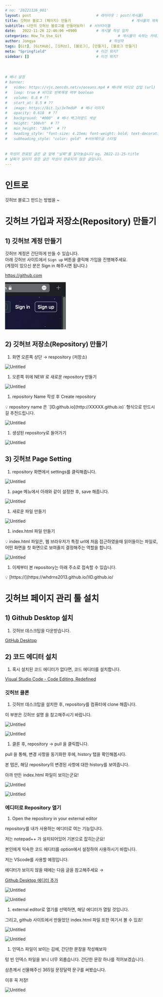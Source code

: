 ```yaml
---
# no: '20221126_001'
layout: post                              # 레이아웃 : post(게시물)
title: 깃허브 블로그 (페이지) 만들기                            # 게시물의 제목
subtitle: 나만의 깃허브 블로그를 만들어보자!  # 서브타이틀
date:   2022-11-26 22:46:06 +0900         # 게시물 작성 일자
categories: How_To_Use_Git                          # 게시물이 속하는 카테고리
author: Jongya                                  # 작성자
tags: [Git], [GitHub], [깃허브], [블로그], [만들기], [블로그 만들기]                              # 태그
meta: "Springfield"                       # 이건 뭐지?
sidebar: []                               # 이건 뭐지?



# 배너 설정
# banner:
#   video: https://vjs.zencdn.net/v/oceans.mp4 # 배너에 비디오 삽입 (url)
#   loop: true # 비디오 반복재생 여부 boolean
#   volume: 0.8 # ??
#   start_at: 8.5 # ??
#   image: https://bit.ly/3xTmdUP  # 배너 이미지
#   opacity: 0.618  # ??
#   background: "#000"  # 배너 백그라운드 색상
#   height: "100vh"  # ??
#   min_height: "38vh"  # ??
#   heading_style: "font-size: 4.25em; font-weight: bold; text-decoration: underline"  # 헤드글 스타일
#   subheading_style: "color: gold"  #서브헤드글 스타일


# 작성이 완료된 글은 글 앞에 "날짜"를 달아놓습니다 eg. 2022-11-25-title
# 날짜가 달리지 않은 글은 작성이 완료되지 않은 글입니다.
---
```

# 인트로
깃허브 블로그 만드는 방법을 ~

# 깃허브 가입과 저장소(Repository) 만들기

## 1) 깃허브 계정 만들기

깃허브 계정은 간단하게 만들 수 있습니다.  
아래 깃허브 사이트에서 `Sign up` 버튼을 클릭해 가입을 진행해주세요.  
(계정이 있으신 분은 Sign in 해주시면 됩니다.)  

https://github.com  

![회원가입](/assets/images/20221126_001_001.png)

## 2) 깃허브 저장소(Repository) 만들기

1. 화면 오른쪽 상단 → respository (저장소)

![Untitled](https://s3-us-west-2.amazonaws.com/secure.notion-static.com/66455282-519a-487c-af5f-ac89a960cda9/Untitled.png)

1. 오른쪽 위에 NEW 로 새로운 repository 만들기

![Untitled](https://s3-us-west-2.amazonaws.com/secure.notion-static.com/2e6d78ea-4a63-4ebd-9176-142a7ae1afbd/Untitled.png)

1. repository Name 작성 후 Create repository

<aside>
💡 repository name 은 `[ID.github.io](http://XXXXX.github.io)`  형식으로 만드시길 추천드립니다.

</aside>

![Untitled](https://s3-us-west-2.amazonaws.com/secure.notion-static.com/df3640ff-a52c-4ee2-addb-a832d005e720/Untitled.png)

1. 생성된 repository로 들어가기

![Untitled](https://s3-us-west-2.amazonaws.com/secure.notion-static.com/70059be5-9061-4b68-9f20-8981cea085d8/Untitled.png)

## 3) 깃허브 Page Setting

1. repository 화면에서 settings를 클릭해줍니다.

![Untitled](https://s3-us-west-2.amazonaws.com/secure.notion-static.com/cfb27758-d735-4a96-b50f-1c32796db792/Untitled.png)

1. page 메뉴에서 아래와 같이 설정한 후, save 해줍니다.

![Untitled](https://s3-us-west-2.amazonaws.com/secure.notion-static.com/b89aba2f-6c92-4f00-a51c-caae2903ae4a/Untitled.png)

1. 새로운 파일 만들기

![Untitled](https://s3-us-west-2.amazonaws.com/secure.notion-static.com/68ee8e5f-3c9c-4c60-aeea-20b502b851fa/Untitled.png)

1. index.html 파일 만들기

<aside>
💡 index.html 파일은, 웹 브라우저가 특정 url에 처음 접근하였을때 읽어들이는 파일로, 어떤 화면을 첫 화면으로 보여줄지 결정해주는 역할을 합니다.

</aside>

![Untitled](https://s3-us-west-2.amazonaws.com/secure.notion-static.com/0fe501b5-d176-45fc-b4dd-92df9292efef/Untitled.png)

1. 이제부터 본 repository는 아래 주소로 접속할 수 있습니다.

<aside>
💡 [https://](https://whdrns2013.github.io/)ID.github.io/

</aside>

# 깃허브 페이지 관리 툴 설치

## 1) Github Desktop 설치
1. 깃허브 데스크탑을 다운받습니다.

[GitHub Desktop](https://desktop.github.com/)

## 2) 코드 에디터 설치

1. 혹시 설치된 코드 에디터가 없다면, 코드 에디터를 설치합니다.

[Visual Studio Code - Code Editing. Redefined](https://code.visualstudio.com/)

### 깃허브 클론

1. 깃허브 데스크탑을 설치한 후, repository를 컴퓨터에 clone 해줍니다.

이 부분은 깃허브 설명 을 참고해주시기 바랍니다.

![Untitled](https://s3-us-west-2.amazonaws.com/secure.notion-static.com/a2250acb-8318-4a12-9595-460afc38ad82/Untitled.png)

![Untitled](https://s3-us-west-2.amazonaws.com/secure.notion-static.com/33fedfcf-7fb2-4252-8064-d55f03f19261/Untitled.png)

1. 클론 후, repository → pull 을 클릭합니다.

pull 을 통해, 변경 사항을 동기화한 후에, history 탭을 확인해봅시다.

본 탭은, 해당 repository의 변경된 사항에 대한 history를 보여줍니다.

아까 만든 index.html 파일이 보이는군요! 

![Untitled](https://s3-us-west-2.amazonaws.com/secure.notion-static.com/f9dbc1c2-c2d9-4677-980e-46b9451faed6/Untitled.png)

![Untitled](https://s3-us-west-2.amazonaws.com/secure.notion-static.com/458c6e2d-0ab3-4e36-8a8b-e17ecf314181/Untitled.png)

### 에디터로 Repository 열기

1. Open the repository in your external editor

repository를 내가 사용하는 에디터로 여는 기능입니다.

저는 notepad++ 가 설치되어있어 기본으로 잡히는군요!

본인에게 익숙한 코드 에디터를 option에서 설정하여 사용하시기 바랍니다.

저는 VScode를 사용할 예정입니다.

에디터가 보이지 않을 때에는 다음 글을 참고해주세요 → 

[Github Desktop 에디터 추가](https://www.notion.so/Github-Desktop-7cb4cfdc2b41433fbe01aac4765098d6)

![Untitled](https://s3-us-west-2.amazonaws.com/secure.notion-static.com/41309104-0938-4279-a592-3afb218a3590/Untitled.png)

![Untitled](https://s3-us-west-2.amazonaws.com/secure.notion-static.com/b5a75510-6b33-4ade-ae51-7b5f1ae139de/Untitled.png)

1. external editor로 열기를 선택하면, 해당 에디터가 열릴 것입니다.

그리고, github 사이트에서 만들었던 index.html 파일 또한 여기서 볼 수 있죠!

![Untitled](https://s3-us-west-2.amazonaws.com/secure.notion-static.com/12e706c6-6ff9-4210-8081-5faef4a2b165/Untitled.png)

![Untitled](https://s3-us-west-2.amazonaws.com/secure.notion-static.com/8dfb7f20-49d3-4a4e-b2dd-6cdb5e7a732d/Untitled.png)

1. 인덱스 파일이 보이는 김에, 간단한 문장을 작성해보자

텅 빈 인덱스 파일을 보니 너무 외롭습니다. 간단한 문장 하나를 적어보겠습니다.

삼촌께서 선물해주신 365일 문장달력 문구를 써봤습니다.

이후 꼭 저장!

![Untitled](https://s3-us-west-2.amazonaws.com/secure.notion-static.com/5af516db-55f1-452e-9627-35a0d1c77243/Untitled.png)